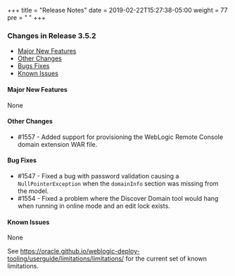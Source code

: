 +++
title = "Release Notes"
date = 2019-02-22T15:27:38-05:00
weight = 77
pre = "<b> </b>"
+++


### Changes in Release 3.5.2
- [Major New Features](#major-new-features)
- [Other Changes](#other-changes)
- [Bugs Fixes](#bug-fixes)
- [Known Issues](#known-issues)


#### Major New Features
None

#### Other Changes
- #1557 - Added support for provisioning the WebLogic Remote Console domain extension WAR file.

#### Bug Fixes
- #1547 -  Fixed a bug with password validation causing a `NullPointerException` when the `domainInfo` section was
  missing from the model.
- #1554 - Fixed a problem where the Discover Domain tool would hang when running in online mode and an edit lock exists.

#### Known Issues
None

See https://oracle.github.io/weblogic-deploy-tooling/userguide/limitations/limitations/ for the current set of known limitations.
